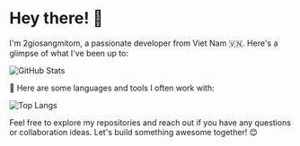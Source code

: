 # Hey there! 👋

I'm 2giosangmitom, a passionate developer from Viet Nam 🇻🇳. Here's a glimpse of what I've been up to:

![GitHub Stats](https://github-readme-stats.vercel.app/api?username=2giosangmitom&show_icons=true&theme=radical&hide_border=true)

🚀 Here are some languages and tools I often work with:

![Top Langs](https://github-readme-stats.vercel.app/api/top-langs/?username=2giosangmitom&theme=radical&hide_border=true&langs_count=20&layout=compact)

Feel free to explore my repositories and reach out if you have any questions or collaboration ideas. Let's build something awesome together! 😊
